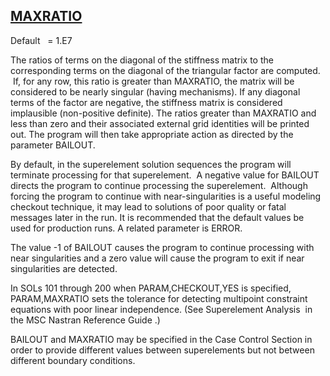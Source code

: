 ## [MAXRATIO](https://help.hexagonmi.com/bundle/MSC_Nastran_2022.4/page/Nastran_Combined_Book/qrg/parameters/TOC.MAXRATIO.xhtml)

Default    = 1.E7

The ratios of terms on the diagonal of the stiffness matrix to the corresponding terms on the diagonal of the triangular factor are computed.  If, for any row, this ratio is greater than MAXRATIO, the matrix will be considered to be nearly singular (having mechanisms). If any diagonal terms of the factor are negative, the stiffness matrix is considered implausible (non-positive definite). The ratios greater than MAXRATIO and less than zero and their associated external grid identities will be printed out. The program will then take appropriate action as directed by the parameter BAILOUT.

By default, in the superelement solution sequences the program will terminate processing for that superelement.  A negative value for BAILOUT directs the program to continue processing the superelement.  Although forcing the program to continue with near-singularities is a useful modeling checkout technique, it may lead to solutions of poor quality or fatal messages later in the run. It is recommended that the default values be used for production runs. A related parameter is ERROR.

The value -1 of BAILOUT causes the program to continue processing with near singularities and a zero value will cause the program to exit if near singularities are detected.

In SOLs 101 through 200 when PARAM,CHECKOUT,YES is specified, PARAM,MAXRATIO sets the tolerance for detecting multipoint constraint equations with poor linear independence. (See  Superelement Analysis  in  the MSC Nastran Reference Guide .)

BAILOUT and MAXRATIO may be specified in the Case Control Section in order to provide different values between superelements but not between different boundary conditions.

